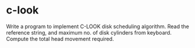 # c-look
Write a program to implement C-LOOK disk scheduling algorithm. Read the reference string, and maximum no. of disk cylinders from keyboard. Compute the total head movement required.
